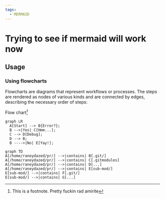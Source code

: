 ```yaml
---
tags:
  - MERMAID
---
```


# Trying to see if mermaid will work now

## Usage

### Using flowcharts

Flowcharts are diagrams that represent workflows or processes. The steps are rendered as nodes of various kinds and are connected by edges, describing the necessary order of steps:

Flow chart[^1]

``` mermaid
graph LR
  A[Start] --> B{Error?};
  B -->|Yes| C[Hmm...];
  C --> D[Debug];
  D --> B;
  B ---->|No| E[Yay!];
```

``` mermaid
graph TD
A[/home/raneydazed/pr/] -->|contains| B[.git/]
A[/home/raneydazed/pr/] -->|contains| C[.gitmodules]
A[/home/raneydazed/pr/] -->|contains| D[...]
A[/home/raneydazed/pr/] -->|contains| E[sub-mod/]
E[sub-mod/] -->|contains| F[.git/]
E[sub-mod/] -->|contains| G[...]
```

[^1]: This is a footnote. Pretty fuckin rad amirite
